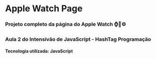 # Apple Watch Page
### Projeto completo da página do Apple Watch ⌚🧠⚙️
### Aula 2 do Intensivão de JavaScript - HashTag Programação
#### Tecnologia utilizada: JavaScript 
